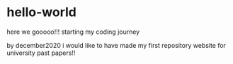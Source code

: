 # hello-world
here we gooooo!!!
starting my coding journey

by december2020 i would like to have made my first repository website for university past papers!!
